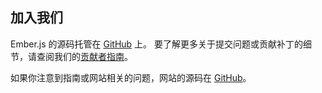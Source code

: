 ## 加入我们

Ember.js 的源码托管在 [GitHub](https://github.com/emberjs/ember.js) 上。
要了解更多关于提交问题或贡献补丁的细节，请查阅我们的[贡献者指南](https://github.com/emberjs/ember.js/blob/matser/CONTRIBUTING.md)。

如果你注意到指南或网站相关的问题，网站的源码在 [GitHub](https://github.com/emberjs/website)。
